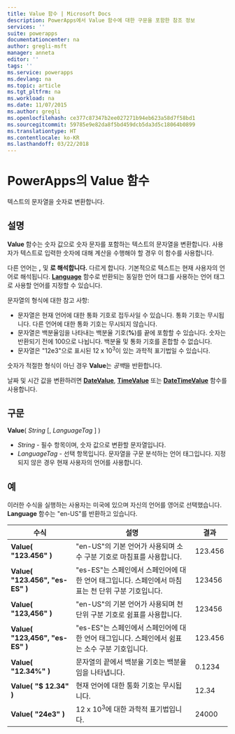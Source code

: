 ```yaml
---
title: Value 함수 | Microsoft Docs
description: PowerApps에서 Value 함수에 대한 구문을 포함한 참조 정보
services: ''
suite: powerapps
documentationcenter: na
author: gregli-msft
manager: anneta
editor: ''
tags: ''
ms.service: powerapps
ms.devlang: na
ms.topic: article
ms.tgt_pltfrm: na
ms.workload: na
ms.date: 11/07/2015
ms.author: gregli
ms.openlocfilehash: ce377c87347b2ee027271b94eb623a58d7f58bd1
ms.sourcegitcommit: 59785e9e82da8f5bd459dcb5da3d5c18064b0899
ms.translationtype: HT
ms.contentlocale: ko-KR
ms.lasthandoff: 03/22/2018
---
```

# <a name="value-function-in-powerapps"></a>PowerApps의 Value 함수
텍스트의 문자열을 숫자로 변환합니다.

## <a name="description"></a>설명
**Value** 함수는 숫자 값으로 숫자 문자를 포함하는 텍스트의 문자열을 변환합니다. 사용자가 텍스트로 입력한 숫자에 대해 계산을 수행해야 할 경우 이 함수를 사용합니다.

다른 언어는 **,**  및 **로 해석합니다.** 다르게 합니다.  기본적으로 텍스트는 현재 사용자의 언어로 해석됩니다.  **[Language](function-language.md)** 함수로 반환되는 동일한 언어 태그를 사용하는 언어 태그로 사용할 언어를 지정할 수 있습니다.

문자열의 형식에 대한 참고 사항:

* 문자열은 현재 언어에 대한 통화 기호로 접두사일 수 있습니다.  통화 기호는 무시됩니다.  다른 언어에 대한 통화 기호는 무시되지 않습니다.
* 문자열은 백분율임을 나타내는 백분율 기호(**%**)를 끝에 포함할 수 있습니다.  숫자는 반환되기 전에 100으로 나뉩니다.  백분율 및 통화 기호를 혼합할 수 없습니다.
* 문자열은 "12e3"으로 표시된 12 x 10<sup>3</sup>이 있는 과학적 표기법일 수 있습니다.

숫자가 적절한 형식이 아닌 경우 **Value**는 *공백*을 반환합니다.

날짜 및 시간 값을 변환하려면 [**DateValue**](function-datevalue-timevalue.md), [**TimeValue**](function-datevalue-timevalue.md) 또는 [**DateTimeValue**](function-datevalue-timevalue.md) 함수를 사용합니다.

## <a name="syntax"></a>구문
**Value**( *String* [, *LanguageTag* ] )

* *String* - 필수 항목이며, 숫자 값으로 변환할 문자열입니다.
* *LanguageTag* - 선택 항목입니다.  문자열을 구문 분석하는 언어 태그입니다.  지정되지 않은 경우 현재 사용자의 언어를 사용합니다.

## <a name="examples"></a>예
이러한 수식을 실행하는 사용자는 미국에 있으며 자신의 언어를 영어로 선택했습니다.  **Language** 함수는 "en-US"를 반환하고 있습니다.

| 수식 | 설명 | 결과 |
| --- | --- | --- |
| **Value( "123.456" )** |"en-US"의 기본 언어가 사용되며 소수 구분 기호로 마침표를 사용합니다. |123.456 |
| **Value( "123.456", "es-ES" )** |"es-ES"는 스페인에서 스페인어에 대한 언어 태그입니다.  스페인에서 마침표는 천 단위 구분 기호입니다. |123456 |
| **Value( "123,456" )** |"en-US"의 기본 언어가 사용되며 천 단위 구분 기호로 쉼표를 사용합니다. |123456 |
| **Value( "123,456", "es-ES" )** |"es-ES"는 스페인에서 스페인어에 대한 언어 태그입니다.  스페인에서 쉼표는 소수 구분 기호입니다. |123.456 |
| **Value( "12.34%" )** |문자열의 끝에서 백분율 기호는 백분율임을 나타냅니다. |0.1234 |
| **Value( "$ 12.34" )** |현재 언어에 대한 통화 기호는 무시됩니다. |12.34 |
| **Value( "24e3" )** |12 x 10<sup>3</sup>에 대한 과학적 표기법입니다. |24000 |


